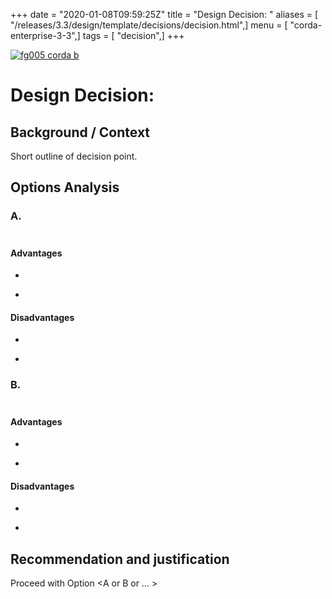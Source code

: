 +++
date = "2020-01-08T09:59:25Z"
title = "Design Decision: "
aliases = [ "/releases/3.3/design/template/decisions/decision.html",]
menu = [ "corda-enterprise-3-3",]
tags = [ "decision",]
+++

[![fg005 corda b](https://www.corda.net/wp-content/uploads/2016/11/fg005_corda_b.png "fg005 corda b")](https://www.corda.net/wp-content/uploads/2016/11/fg005_corda_b.png)
    
# Design Decision: <Description heading>


## Background / Context

Short outline of decision point.


## Options Analysis


### A. <Option summary>


#### Advantages


* ​


* ​



#### Disadvantages


* ​


* ​



### B. <Option summary>


#### Advantages


* ​


* ​



#### Disadvantages


* ​


* ​



## Recommendation and justification

Proceed with Option <A or B or … >


